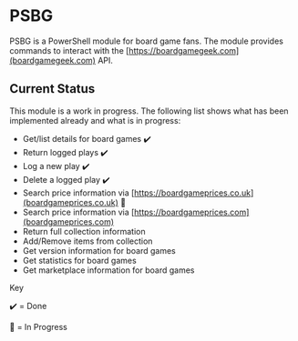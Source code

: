 # PSBG

PSBG is a PowerShell module for board game fans. The module provides commands to interact with
the [https://boardgamegeek.com](boardgamegeek.com) API.

## Current Status

This module is a work in progress. The following list shows what has been implemented already and what is
in progress:

* Get/list details for board games :heavy_check_mark:
* Return logged plays :heavy_check_mark:
* Log a new play :heavy_check_mark:
* Delete a logged play :heavy_check_mark:
* Search price information via [https://boardgameprices.co.uk](boardgameprices.co.uk) :rocket:
* Search price information via [https://boardgameprices.com](boardgameprices.com)
* Return full collection information
* Add/Remove items from collection
* Get version information for board games
* Get statistics for board games
* Get marketplace information for board games

Key

:heavy_check_mark: = Done

:rocket: = In Progress
